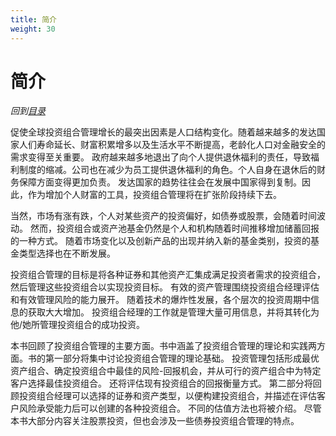 ```yaml
---
title: 简介
weight: 30
---
```


# 简介

*回到[目录](./目录.md)*

促使全球投资组合管理增长的最突出因素是人口结构变化。随着越来越多的发达国家人们寿命延长、财富积累增多以及生活水平不断提高，老龄化人口对金融安全的需求变得至关重要。
政府越来越多地退出了向个人提供退休福利的责任，导致福利制度的缩减。公司也在减少为员工提供退休福利的角色。个人自身在退休后的财务保障方面变得更加负责。
发达国家的趋势往往会在发展中国家得到复制。因此，作为增加个人财富的工具，投资组合管理将在扩张阶段持续下去。

当然，市场有涨有跌，个人对某些资产的投资偏好，如债券或股票，会随着时间波动。
然而，投资组合或资产池基金仍然是个人和机构随着时间推移增加储蓄回报的一种方式。
随着市场变化以及创新产品的出现并纳入新的基金类别，投资的基金类型选择也在不断发展。

投资组合管理的目标是将各种证券和其他资产汇集成满足投资者需求的投资组合，然后管理这些投资组合以实现投资目标。
有效的资产管理围绕投资组合经理评估和有效管理风险的能力展开。
随着技术的爆炸性发展，各个层次的投资周期中信息的获取大大增加。
投资组合经理的工作就是管理大量可用信息，并将其转化为他/她所管理投资组合的成功投资。

本书回顾了投资组合管理的主要方面。书中涵盖了投资组合管理的理论和实践两方面。书的第一部分将集中讨论投资组合管理的理论基础。
投资管理包括形成最优资产组合、确定投资组合中最佳的风险-回报机会，并从可行的资产组合中为特定客户选择最佳投资组合。
还将评估现有投资组合的回报衡量方式。
第二部分将回顾投资组合经理可以选择的证券和资产类型，以便构建投资组合，并描述在评估客户风险承受能力后可以创建的各种投资组合。
不同的估值方法也将被介绍。
尽管本书大部分内容关注股票投资，但也会涉及一些债券投资组合管理的特点。